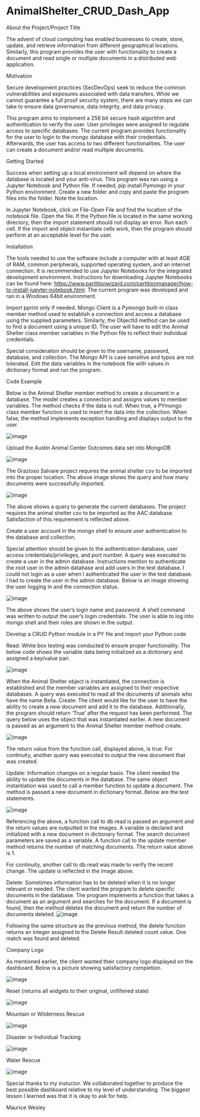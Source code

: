 # AnimalShelter_CRUD_Dash_App
About the Project/Project Title

The advent of cloud computing has enabled businesses to create, store, update, and retrieve information from different geographical locations. Similarly, this program provides the user with functionality to create a document and read single or multiple documents in a distributed web application. 

Motivation

Secure development practices (SecDevOps) seek to reduce the common vulnerabilities and exposures associated with data transfers. While we cannot guarantee a full proof security system, there are many steps we can take to ensure data governance, data integrity, and data privacy.

This program aims to implement a 256 bit secure hash algorithm and authentication to verify the user. User privileges were assigned to regulate access to specific databases. The current program provides functionality for the user to login to the mongo database with their credentials. Afterwards, the user has access to two different functionalities. The user can create a document and/or read multiple documents.

Getting Started

Success when setting up a local environment will depend on where the database is located and your anti-virus. This program was ran using a Jupyter Notebook and Python file. If needed, pip install Pymongo in your Python environment. Create a new folder and copy and paste the program files into the folder. Note the location.

In Jupyter Notebook, click on File-Open File and find the location of the notebook file. Open the file. If the Python file is located in the same working directory, then the import statement should not display an error. Run each cell. If the import and object instantiate cells work, then the program should perform at an acceptable level for the user.

Installation

The tools needed to use the software include a computer with at least 4GB of RAM, common peripherals, supported operating system, and an internet connection. It is recommended to use Jupyter Notebooks for the integrated development environment. Instructions for downloading Jupyter Notebooks can be found here: https://www.partitionwizard.com/partitionmanager/how-to-install-jupyter-notebook.html. The current program was developed and ran in a Windows 64bit environment.

Import pprint only if needed. Mongo Client is a Pymongo built-in class member method used to establish a connection and access a database using the supplied parameters. Similarly, the ObjectId method can be used to find a document using a unique ID. The user will have to edit the Animal Shelter class member variables in the Python file to reflect their individual credentials.

Special consideration should be given to the username, password, database, and collection. The Mongo API is case sensitive and typos are not tolerated. Edit the data variables in the notebook file with values in dictionary format and run the program.

Code Example

Below is the Animal Shelter member method to create a document in a database. The model creates a connection and assigns values to member variables. The method checks if the data is null. When true, a PYmongo class member function is used to insert the data into the collection. When false, the method implements exception handling and displays output to the user.

![image](https://github.com/mwesley8/AnimalShelter_CRUD_Dash_App/assets/105822088/f60bbcf6-a2a8-4436-85b3-044f3719cded)

Upload the Austin Animal Center Outcomes data set into MongoDB

![image](https://github.com/mwesley8/AnimalShelter_CRUD_Dash_App/assets/105822088/9c40bed7-bae5-41ee-bbc2-e5a300772eb7)

The Grazioso Salvare project requires the animal shelter csv to be imported into the proper location. The above image shows the query and how many documents were successfully imported.

![image](https://github.com/mwesley8/AnimalShelter_CRUD_Dash_App/assets/105822088/2222192e-2028-4bb3-9f12-fb8ae7a0c7fd)

The above shows a query to generate the current databases. The project requires the animal shelter csv to be imported as the AAC database. Satisfaction of this requirement is reflected above.

Create a user account in the mongo shell to ensure user authentication to the database and collection.

Special attention should be given to the authentication database, user access credentials/privileges, and port number. A query was executed to create a user in the admin database. Instructions mention to authenticate the root user in the admin database and add users in the test database. I could not login as a user when I authenticated the user in the test database. I had to create the user in the admin database. Below is an image showing the user logging in and the connection status.

![image](https://github.com/mwesley8/AnimalShelter_CRUD_Dash_App/assets/105822088/273efd30-e88a-4db5-8b4b-b10a6967e86f)

The above shows the user’s login name and password. A shell command was written to output the user’s login credentials. The user is able to log into mongo shell and their roles are shown in the output.

Develop a CRUD Python module in a PY file and import your Python code

Read: White box testing was conducted to ensure proper functionality. The below code shows the variable data being initialized as a dictionary and assigned a key/value pair.

![image](https://github.com/mwesley8/AnimalShelter_CRUD_Dash_App/assets/105822088/77f963bf-4df0-421e-bcb1-41c29b01b65c)

When the Animal Shelter object is instantiated, the connection is established and the member variables are assigned to their respective databases. A query was executed to read all the documents of animals who have the name Bella.
Create: The client would like for the user to have the ability to create a new document and add it to the database. Additionally, the program should return ‘True’ after the request has been performed. The query below uses the object that was instantiated earlier. A new document is passed as an argument to the Animal Shelter member method create. 

![image](https://github.com/mwesley8/AnimalShelter_CRUD_Dash_App/assets/105822088/f3014277-fe20-4079-817e-9e1cedd48958)

The return value from the function call, displayed above, is true. For continuity, another query was executed to output the new document that was created.

Update: Information changes on a regular basis. The client needed the ability to update the documents in the database. The same object instantiation was used to call a member function to update a document. The method is passed a new document in dictionary format. Below are the test statements.

![image](https://github.com/mwesley8/AnimalShelter_CRUD_Dash_App/assets/105822088/d9aa4964-b89a-4d41-b05e-322faa811775)

Referencing the above, a function call to db.read is passed an argument and the return values are outputted in the images. A variable is declared and initialized with a new document in dictionary format. The search document parameters are saved as a variable. A function call to the update member method returns the number of matching documents. The return value above is 1.

For continuity, another call to db.read was made to verify the recent change. The update is reflected in the image above.

Delete: Sometimes information has to be deleted when it is no longer relevant or needed. The client wanted the program to delete specific documents in the database. The program implements a function that takes a document as an argument and searches for the document. If a document is found, then the method deletes the document and return the number of documents deleted.
![image](https://github.com/mwesley8/AnimalShelter_CRUD_Dash_App/assets/105822088/d038c9ab-c794-4e4b-9166-5b13a9646832)

Following the same structure as the previous method, the delete function returns an integer assigned to the Delete Result deleted count value. One match was found and deleted.

Company Logo

As mentioned earlier, the client wanted their company logo displayed on the dashboard. Below is a picture showing satisfactory completion.

![image](https://github.com/mwesley8/AnimalShelter_CRUD_Dash_App/assets/105822088/b040ffac-4984-4ecc-a093-c6a62a7ad980)

Reset (returns all widgets to their original, unfiltered state)

![image](https://github.com/mwesley8/AnimalShelter_CRUD_Dash_App/assets/105822088/d381fa24-3475-4356-aea6-3ff5afc8e506)

Mountain or Wilderness Rescue

![image](https://github.com/mwesley8/AnimalShelter_CRUD_Dash_App/assets/105822088/0ea70002-0075-479e-9e53-b14ccfd64d9a)

Disaster or Individual Tracking

![image](https://github.com/mwesley8/AnimalShelter_CRUD_Dash_App/assets/105822088/678d5e51-e2d4-453e-89c3-5557939ec0d0)

Water Rescue

![image](https://github.com/mwesley8/AnimalShelter_CRUD_Dash_App/assets/105822088/67951155-c0e9-4de6-a4ad-dfb1ecf7917a)

Special thanks to my instuctor. We collaborated together to produce the best possible dashboard relative to my level of understanding.
The biggest lesson I learned was that it is okay to ask for help.

Maurice Wesley









